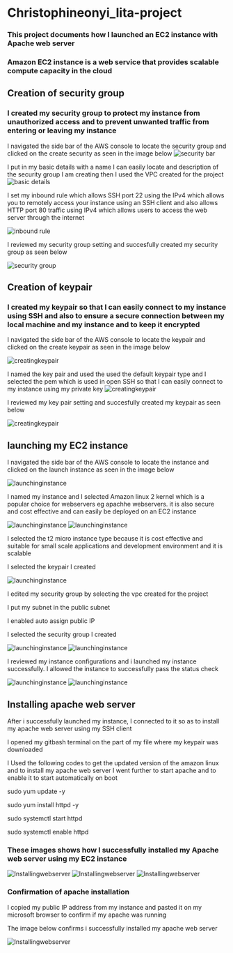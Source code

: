 # Christophineonyi_lita-project
### This project documents how I launched an EC2 instance with Apache web server
###  Amazon EC2 instance is a web service that provides scalable compute capacity in the cloud

## Creation of security group
### I created my security group to protect my instance from unauthorized access and to prevent unwanted traffic from entering or leaving my instance

I navigated the side bar of the AWS console to locate the security group and clicked on the create security as seen in the image below
![security bar](/CreatingSG_1.png)

 I put in my basic details with a name I can easily locate and description of the security group I am creating then I used the VPC created for the project 
![basic details](/CreatingSG_2.png)

I set my inbound rule which allows SSH port 22 using the IPv4 which allows you to remotely access your instance using an SSH client and also allows HTTP port 80 traffic using IPv4 which allows users to access the web server through the internet

![inbound rule](/CreatingSG_3.png)

I reviewed my security group setting and succesfully created my security group as seen below

![security group](/CreatingSG_4.png)


## Creation of keypair
### I created my keypair so that I can easily connect to my instance using SSH and also to ensure a secure connection between my local machine and my instance and to keep it encrypted

I navigated the side bar of the AWS console to locate the keypair and clicked on the create keypair as seen in the image below

![creatingkeypair](/CreatingKP_1.png)

I named the key pair and used the used the default keypair type and I selected the pem which is used in open SSH so that I can easily connect to my instance using my private key 
![creatingkeypair](/CreatingKP_2.png)

I reviewed my key pair setting and succesfully created my keypair as seen below

![creatingkeypair](/CreatingKP_3.png)


## launching my EC2 instance
I navigated the side bar of the AWS console to locate the instance and clicked on the launch instance as seen in the image below

![launchinginstance](/Launchinginstance_1.png)

I named my instance and I selected Amazon linux 2 kernel which is a popular choice for webservers eg apachhe webservers. it is also secure and cost effective and can easily be deployed on an EC2 instance

![launchinginstance](/Launchinginstance_2.png)
![launchinginstance](/Launchinginstance_3.png)

I selected the t2 micro instance type because it is cost effective and suitable for small scale applications and development environment and it is scalable
  
I selected the keypair I created

![launchinginstance](/Launchinginstance_4.png)

I edited my security group by selecting the vpc created for the project

I put my subnet in the public subnet

I enabled auto assign public IP

I selected the security group I created

![launchinginstance](/Launchinginstance_5.png)
![launchinginstance](/Launchinginstance_6.png)

I reviewed my instance configurations and i launched my instance successfully. I allowed the instance to successfully pass the status check

![launchinginstance](/Launchinginstance_7.png)
![launchinginstance](/Launchinginstance_8.png)


## Installing apache web server

After i successfully launched my instance, I connected to it so as to install my apache web server using my SSH client

I opened my gitbash terminal on the part of my file where my keypair was downloaded

I Used the following codes to get the updated version of the amazon linux and to install my apache web server I went further to start apache and to enable it to start automatically on boot

sudo yum update -y

sudo yum install httpd -y

sudo systemctl start httpd

sudo systemctl enable httpd

### These images shows how I successfully installed my Apache web server using my EC2 instance
![Installingwebserver](/Apacheweb_1.png)
![Installingwebserver](/Apacheweb_2.png)
![Installingwebserver](/Apacheweb_3.png)

### Confirmation of apache installation
I copied my public IP address from my instance and pasted it on my microsoft browser to confirm if my apache was running 

The image below confirms i successfully installed my apache web server

![Installingwebserver](/Apacheweb_4.png)











